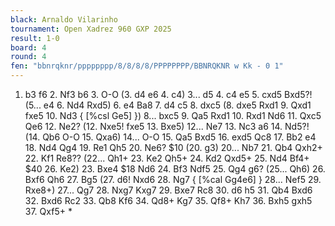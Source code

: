 ```yaml
---
black: Arnaldo Vilarinho
tournament: Open Xadrez 960 GXP 2025
result: 1-0
board: 4
round: 4
fen: "bbnrqknr/pppppppp/8/8/8/8/PPPPPPPP/BBNRQKNR w Kk - 0 1"
---
```


1. b3 f6 2. Nf3 b6 3. O-O (3. d4 e6 4. c4) 3... d5 4. c4 e5 5. cxd5 Bxd5?! (5... e4 6. Nd4 Rxd5) 6. e4 Ba8 7. d4 c5 8. dxc5 (8. dxe5 Rxd1 9. Qxd1 fxe5 10. Nd3 { [%csl Ge5] }) 8... bxc5 9. Qa5 Rxd1 10. Rxd1 Nd6 11. Qxc5 Qe6 12. Ne2? (12. Nxe5! fxe5 13. Bxe5) 12... Ne7 13. Nc3 a6 14. Nd5?! (14. Qb6 O-O 15. Qxa6) 14... O-O 15. Qa5 Bxd5 16. exd5 Qc8 17. Bb2 e4 18. Nd4 Qg4 19. Re1 Qh5 20. Ne6? $10 (20. g3) 20... Nb7 21. Qb4 Qxh2+ 22. Kf1 Re8?? (22... Qh1+ 23. Ke2 Qh5+ 24. Kd2 Qxd5+ 25. Nd4 Bf4+ $40 26. Ke2) 23. Bxe4 $18 Nd6 24. Bf3 Ndf5 25. Qg4 g6? (25... Qh6) 26. Bxf6 Qh6 27. Bg5 (27. d6! Nxd6 28. Ng7 { [%cal Gg4e6] } 28... Nef5 29. Rxe8+) 27... Qg7 28. Nxg7 Kxg7 29. Bxe7 Rc8 30. d6 h5 31. Qb4 Bxd6 32. Bxd6 Rc2 33. Qb8 Kf6 34. Qd8+ Kg7 35. Qf8+ Kh7 36. Bxh5 gxh5 37. Qxf5+ *
